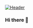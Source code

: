 [![Header](https://raw.githubusercontent.com/c-osornio/<OWNER>/<OWNER>/readme_header.png "Header")](https://www.cosornio.com/)

### Hi there 👋

<!--
**c-osornio/c-osornio** is a ✨ _special_ ✨ repository because its `README.md` (this file) appears on your GitHub profile.

Here are some ideas to get you started:

- 🔭 I’m currently working on ...
- 🌱 I’m currently learning ...
- 👯 I’m looking to collaborate on ...
- 🤔 I’m looking for help with ...
- 💬 Ask me about ...
- 📫 How to reach me: ...
- 😄 Pronouns: ...
- ⚡ Fun fact: ...
-->
